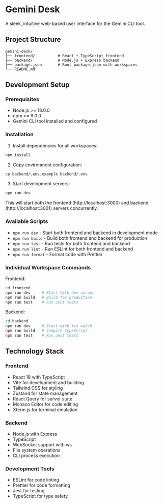 # Gemini Desk

A sleek, intuitive web-based user interface for the Gemini CLI tool.

## Project Structure

```
gemini-desk/
├── frontend/          # React + TypeScript frontend
├── backend/           # Node.js + Express backend
├── package.json       # Root package.json with workspaces
└── README.md
```

## Development Setup

### Prerequisites

- Node.js >= 18.0.0
- npm >= 9.0.0
- Gemini CLI tool installed and configured

### Installation

1. Install dependencies for all workspaces:
```bash
npm install
```

2. Copy environment configuration:
```bash
cp backend/.env.example backend/.env
```

3. Start development servers:
```bash
npm run dev
```

This will start both the frontend (http://localhost:3000) and backend (http://localhost:3001) servers concurrently.

### Available Scripts

- `npm run dev` - Start both frontend and backend in development mode
- `npm run build` - Build both frontend and backend for production
- `npm run test` - Run tests for both frontend and backend
- `npm run lint` - Run ESLint for both frontend and backend
- `npm run format` - Format code with Prettier

### Individual Workspace Commands

Frontend:
```bash
cd frontend
npm run dev     # Start Vite dev server
npm run build   # Build for production
npm run test    # Run Jest tests
```

Backend:
```bash
cd backend
npm run dev     # Start with tsx watch
npm run build   # Compile TypeScript
npm run test    # Run Jest tests
```

## Technology Stack

### Frontend
- React 18 with TypeScript
- Vite for development and building
- Tailwind CSS for styling
- Zustand for state management
- React Query for server state
- Monaco Editor for code editing
- Xterm.js for terminal emulation

### Backend
- Node.js with Express
- TypeScript
- WebSocket support with ws
- File system operations
- CLI process execution

### Development Tools
- ESLint for code linting
- Prettier for code formatting
- Jest for testing
- TypeScript for type safety
